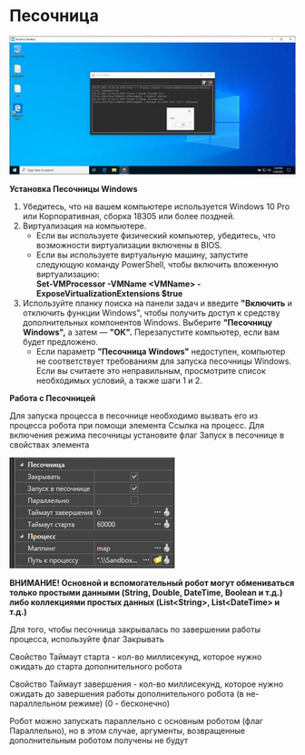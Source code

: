 # Песочница

![](<../../.gitbook/assets/image (9).png>)

**Установка Песочницы Windows**

1. Убедитесь, что на вашем компьютере используется Windows 10 Pro или Корпоративная, сборка 18305 или более поздней.
2. Виртуализация на компьютере.
   * Если вы используете физический компьютер, убедитесь, что возможности виртуализации включены в BIOS.
   * Если вы используете виртуальную машину, запустите следующую команду PowerShell, чтобы включить вложенную виртуализацию:\
     **Set-VMProcessor -VMName \<VMName> -ExposeVirtualizationExtensions $true**
3. Используйте планку поиска на панели задач и введите **"Включить** и отключить функции Windows", чтобы получить доступ к средству дополнительных компонентов Windows. Выберите **"Песочницу Windows",** а затем — **"ОК".** Перезапустите компьютер, если вам будет предложено.
   * Если параметр **"Песочница Windows"** недоступен, компьютер не соответствует требованиям для запуска песочницы Windows. Если вы считаете это неправильным, просмотрите список необходимых условий, а также шаги 1 и 2.

**Работа с Песочницей**

Для запуска процесса в песочнице необходимо вызвать его из процесса робота при помощи элемента Ссылка на процесс. Для включения режима песочницы установите флаг Запуск в песочнице в свойствах элемента

![](<../../.gitbook/assets/image (193).png>)

**ВНИМАНИЕ! Основной и вспомогательный робот могут обмениваться только простыми данными (String, Double, DateTime, Boolean и т.д.) либо коллекциями простых данных (List\<String>, List\<DateTime> и т.д.)**

Для того, чтобы песочница закрывалась по завершении работы процесса, используйте флаг Закрывать

Свойство Таймаут старта - кол-во миллисекунд, которое нужно ожидать до старта дополнительного робота

Свойство Таймаут завершения - кол-во миллисекунд, которое нужно ожидать до завершения работы дополнительного робота (в не-параллельном режиме) (0 - бесконечно)

Робот можно запускать параллельно с основным роботом (флаг Параллельно), но в этом случае, аргументы, возвращенные дополнительным роботом получены не будут
